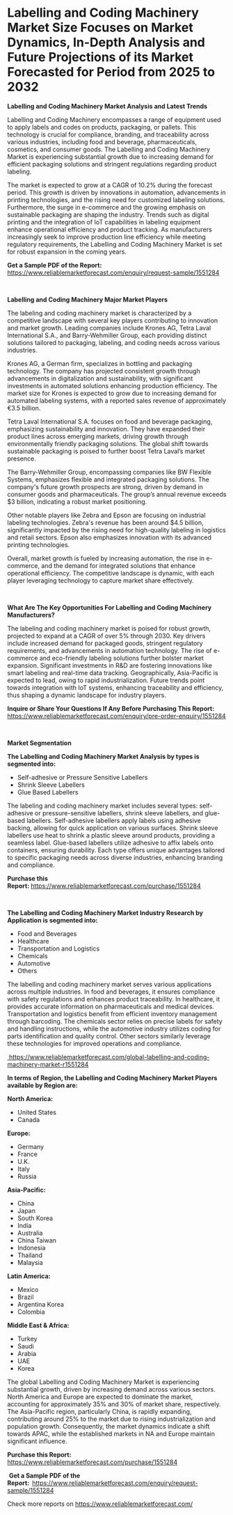 <p><h1>Labelling and Coding Machinery Market Size Focuses on Market Dynamics, In-Depth Analysis and Future Projections of its Market Forecasted for Period from 2025 to 2032</h1></p><p><strong>Labelling and Coding Machinery Market Analysis and Latest Trends</strong></p>
<p><p>Labelling and Coding Machinery encompasses a range of equipment used to apply labels and codes on products, packaging, or pallets. This technology is crucial for compliance, branding, and traceability across various industries, including food and beverage, pharmaceuticals, cosmetics, and consumer goods. The Labelling and Coding Machinery Market is experiencing substantial growth due to increasing demand for efficient packaging solutions and stringent regulations regarding product labeling.</p><p>The market is expected to grow at a CAGR of 10.2% during the forecast period. This growth is driven by innovations in automation, advancements in printing technologies, and the rising need for customized labeling solutions. Furthermore, the surge in e-commerce and the growing emphasis on sustainable packaging are shaping the industry. Trends such as digital printing and the integration of IoT capabilities in labeling equipment enhance operational efficiency and product tracking. As manufacturers increasingly seek to improve production line efficiency while meeting regulatory requirements, the Labelling and Coding Machinery Market is set for robust expansion in the coming years.</p></p>
<p><strong>Get a Sample PDF of the Report:&nbsp;</strong> <a href="https://www.reliablemarketforecast.com/enquiry/request-sample/1551284?utm_campaign=2719&utm_medium=2&utm_source=Github&utm_content=ia&utm_term=27022025&utm_id=labelling-and-coding-machinery">https://www.reliablemarketforecast.com/enquiry/request-sample/1551284</a></p>
<p>&nbsp;</p>
<p><strong>Labelling and Coding Machinery Major Market Players</strong></p>
<p><p>The labeling and coding machinery market is characterized by a competitive landscape with several key players contributing to innovation and market growth. Leading companies include Krones AG, Tetra Laval International S.A., and Barry-Wehmiller Group, each providing distinct solutions tailored to packaging, labeling, and coding needs across various industries.</p><p>Krones AG, a German firm, specializes in bottling and packaging technology. The company has projected consistent growth through advancements in digitalization and sustainability, with significant investments in automated solutions enhancing production efficiency. The market size for Krones is expected to grow due to increasing demand for automated labeling systems, with a reported sales revenue of approximately €3.5 billion.</p><p>Tetra Laval International S.A. focuses on food and beverage packaging, emphasizing sustainability and innovation. They have expanded their product lines across emerging markets, driving growth through environmentally friendly packaging solutions. The global shift towards sustainable packaging is poised to further boost Tetra Laval’s market presence.</p><p>The Barry-Wehmiller Group, encompassing companies like BW Flexible Systems, emphasizes flexible and integrated packaging solutions. The company's future growth prospects are strong, driven by demand in consumer goods and pharmaceuticals. The group’s annual revenue exceeds $3 billion, indicating a robust market positioning.</p><p>Other notable players like Zebra and Epson are focusing on industrial labeling technologies. Zebra's revenue has been around $4.5 billion, significantly impacted by the rising need for high-quality labeling in logistics and retail sectors. Epson also emphasizes innovation with its advanced printing technologies.</p><p>Overall, market growth is fueled by increasing automation, the rise in e-commerce, and the demand for integrated solutions that enhance operational efficiency. The competitive landscape is dynamic, with each player leveraging technology to capture market share effectively.</p></p>
<p>&nbsp;</p>
<p><strong>What Are The Key Opportunities For Labelling and Coding Machinery Manufacturers?</strong></p>
<p><p>The labeling and coding machinery market is poised for robust growth, projected to expand at a CAGR of over 5% through 2030. Key drivers include increased demand for packaged goods, stringent regulatory requirements, and advancements in automation technology. The rise of e-commerce and eco-friendly labeling solutions further bolster market expansion. Significant investments in R&D are fostering innovations like smart labeling and real-time data tracking. Geographically, Asia-Pacific is expected to lead, owing to rapid industrialization. Future trends point towards integration with IoT systems, enhancing traceability and efficiency, thus shaping a dynamic landscape for industry players.</p></p>
<p><strong>Inquire or Share Your Questions If Any Before Purchasing This Report:</strong> <a href="https://www.reliablemarketforecast.com/enquiry/pre-order-enquiry/1551284?utm_campaign=2719&utm_medium=2&utm_source=Github&utm_content=ia&utm_term=27022025&utm_id=labelling-and-coding-machinery">https://www.reliablemarketforecast.com/enquiry/pre-order-enquiry/1551284</a></p>
<p>&nbsp;</p>
<p><strong>Market Segmentation</strong></p>
<p><strong>The Labelling and Coding Machinery Market Analysis by types is segmented into:</strong></p>
<p><ul><li>Self-adhesive or Pressure Sensitive Labellers</li><li>Shrink Sleeve Labellers</li><li>Glue Based Labellers</li></ul></p>
<p><p>The labeling and coding machinery market includes several types: self-adhesive or pressure-sensitive labellers, shrink sleeve labellers, and glue-based labellers. Self-adhesive labellers apply labels using adhesive backing, allowing for quick application on various surfaces. Shrink sleeve labellers use heat to shrink a plastic sleeve around products, providing a seamless label. Glue-based labellers utilize adhesive to affix labels onto containers, ensuring durability. Each type offers unique advantages tailored to specific packaging needs across diverse industries, enhancing branding and compliance.</p></p>
<p><strong>Purchase this Report:&nbsp;</strong><a href="https://www.reliablemarketforecast.com/purchase/1551284?utm_campaign=2719&utm_medium=2&utm_source=Github&utm_content=ia&utm_term=27022025&utm_id=labelling-and-coding-machinery">https://www.reliablemarketforecast.com/purchase/1551284</a></p>
<p>&nbsp;</p>
<p><strong>The Labelling and Coding Machinery Market Industry Research by Application is segmented into:</strong></p>
<p><ul><li>Food and Beverages</li><li>Healthcare</li><li>Transportation and Logistics</li><li>Chemicals</li><li>Automotive</li><li>Others</li></ul></p>
<p><p>The labelling and coding machinery market serves various applications across multiple industries. In food and beverages, it ensures compliance with safety regulations and enhances product traceability. In healthcare, it provides accurate information on pharmaceuticals and medical devices. Transportation and logistics benefit from efficient inventory management through barcoding. The chemicals sector relies on precise labels for safety and handling instructions, while the automotive industry utilizes coding for parts identification and quality control. Other sectors similarly leverage these technologies for improved operations and compliance.</p></p>
<p><a href="https://www.reliablemarketforecast.com/global-labelling-and-coding-machinery-market-r1551284?utm_campaign=2719&utm_medium=2&utm_source=Github&utm_content=ia&utm_term=27022025&utm_id=labelling-and-coding-machinery">&nbsp;https://www.reliablemarketforecast.com/global-labelling-and-coding-machinery-market-r1551284</a></p>
<p><strong>In terms of Region, the Labelling and Coding Machinery Market Players available by Region are:</strong></p>
<p>
    <p> <strong> North America: </strong>
        <ul>
            <li>United States</li>
            <li>Canada</li>
        </ul>
        </p> 
    <p> <strong> Europe: </strong>
        <ul>
            <li>Germany</li>
            <li>France</li>
            <li>U.K.</li>
            <li>Italy</li>
            <li>Russia</li>
        </ul>
        </p> 
    <p> <strong> Asia-Pacific: </strong>
        <ul>
            <li>China</li>
            <li>Japan</li>
            <li>South Korea</li>
            <li>India</li>
            <li>Australia</li>
            <li>China Taiwan</li>
            <li>Indonesia</li>
            <li>Thailand</li>
            <li>Malaysia</li>
        </ul>
        </p> 
    <p> <strong> Latin America: </strong>
        <ul>
            <li>Mexico</li>
            <li>Brazil</li>
            <li>Argentina Korea</li>
            <li>Colombia</li>
        </ul>
        </p> 
    <p> <strong> Middle East & Africa: </strong>
        <ul>
            <li>Turkey</li>
            <li>Saudi</li>
            <li>Arabia</li>
            <li>UAE</li>
            <li>Korea</li>
        </ul>
    </p>
    </p>
<p><p>The global Labelling and Coding Machinery Market is experiencing substantial growth, driven by increasing demand across various sectors. North America and Europe are expected to dominate the market, accounting for approximately 35% and 30% of market share, respectively. The Asia-Pacific region, particularly China, is rapidly expanding, contributing around 25% to the market due to rising industrialization and population growth. Consequently, the market dynamics indicate a shift towards APAC, while the established markets in NA and Europe maintain significant influence.</p></p>
<p><strong>Purchase this Report: </strong><a href="https://www.reliablemarketforecast.com/purchase/1551284?utm_campaign=2719&utm_medium=2&utm_source=Github&utm_content=ia&utm_term=27022025&utm_id=labelling-and-coding-machinery">https://www.reliablemarketforecast.com/purchase/1551284</a></p>
<p>&nbsp;<strong>Get a Sample PDF of the Report:&nbsp;&nbsp;</strong><a href="https://www.reliablemarketforecast.com/enquiry/request-sample/1551284?utm_campaign=2719&utm_medium=2&utm_source=Github&utm_content=ia&utm_term=27022025&utm_id=labelling-and-coding-machinery">https://www.reliablemarketforecast.com/enquiry/request-sample/1551284</a></p>
<p><strong></strong></p>
<p>Check more reports on <a href="https://www.reliablemarketforecast.com/?utm_campaign=2719&utm_medium=2&utm_source=Github&utm_content=ia&utm_term=27022025&utm_id=labelling-and-coding-machinery">https://www.reliablemarketforecast.com/</a></p>